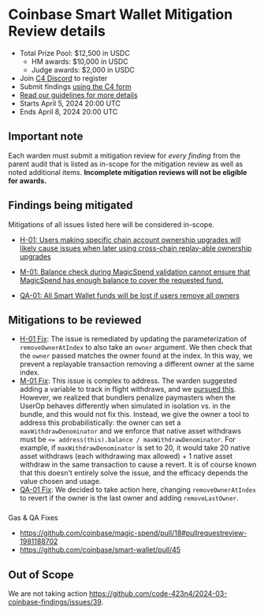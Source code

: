 
# Coinbase Smart Wallet Mitigation Review details
- Total Prize Pool: $12,500 in USDC
  - HM awards: $10,000 in USDC
  - Judge awards: $2,000 in USDC
- Join [C4 Discord](https://discord.gg/code4rena) to register
- Submit findings [using the C4 form](https://code4rena.com/audits/2024-04-coinbase-smart-wallet-mitigation-review/submit)
- [Read our guidelines for more details](https://docs.code4rena.com/roles/wardens)
- Starts April 5, 2024 20:00 UTC
- Ends April 8, 2024 20:00 UTC

## Important note 

Each warden must submit a mitigation review for *every finding* from the parent audit that is listed as in-scope for the mitigation review as well as noted additional items. **Incomplete mitigation reviews will not be eligible for awards.**

## Findings being mitigated

Mitigations of all issues listed here will be considered in-scope.

- [H-01: Users making specific chain account ownership upgrades will likely cause issues when later using cross-chain replay-able ownership upgrades](https://github.com/code-423n4/2024-03-coinbase-findings/issues/114)

- [M-01: Balance check during MagicSpend validation cannot ensure that MagicSpend has enough balance to cover the requested fund.](https://github.com/code-423n4/2024-03-coinbase-findings/issues/110)

- [QA-01: All Smart Wallet funds will be lost if users remove all owners](https://github.com/code-423n4/2024-03-coinbase-findings/issues/181)

## Mitigations to be reviewed
- [H-01 Fix](https://github.com/coinbase/smart-wallet/pull/42): The issue is remediated by updating the parameterization of `removeOwnerAtIndex` to also take an `owner` argument. We then check that the `owner` passed matches the owner found at the index. In this way, we prevent a replayable transaction removing a different owner at the same index. 
- [M-01 Fix](https://github.com/coinbase/magic-spend/pull/17): This issue is complex to address. The warden suggested adding a variable to track in flight withdraws, and we [pursued this](https://github.com/coinbase/magic-spend/pull/16). However, we realized that bundlers penalize paymasters when the UserOp behaves differently when simulated in isolation vs. in the bundle, and this would not fix this. Instead, we give the owner a tool to address this probabilistically: the owner can set a `maxWithdrawDenominator` and we enforce that native asset withdraws must be `<= address(this).balance / maxWithdrawDenominator`. For example, if `maxWithdrawDenominator` is set to 20, it would take 20 native asset withdraws (each withdrawing max allowed) + 1 native asset withdraw in the same transaction to cause a revert. It is of course known that this doesn't entirely solve the issue, and the efficacy depends the value chosen and usage. 
- [QA-01 Fix](https://github.com/coinbase/smart-wallet/pull/43): We decided to take action here, changing `removeOwnerAtIndex` to revert if the owner is the last owner and adding `removeLastOwner`.

###
Gas & QA Fixes
- https://github.com/coinbase/magic-spend/pull/18#pullrequestreview-1981188702
- https://github.com/coinbase/smart-wallet/pull/45

## Out of Scope

We are not taking action https://github.com/code-423n4/2024-03-coinbase-findings/issues/39. 


